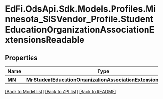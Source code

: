 # EdFi.OdsApi.Sdk.Models.Profiles.Minnesota_SISVendor_Profile.StudentEducationOrganizationAssociationExtensionsReadable
## Properties

Name | Type | Description | Notes
------------ | ------------- | ------------- | -------------
**MN** | [**MnStudentEducationOrganizationAssociationExtensionReadable**](MnStudentEducationOrganizationAssociationExtensionReadable.md) |  | [optional] 

[[Back to Model list]](../README.md#documentation-for-models) [[Back to API list]](../README.md#documentation-for-api-endpoints) [[Back to README]](../README.md)

